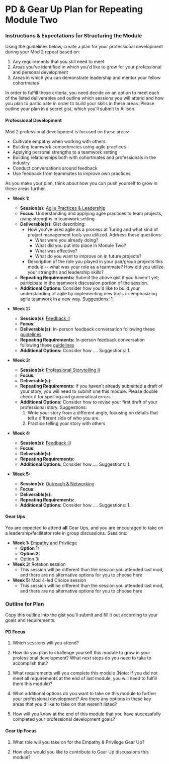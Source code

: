 # PD & Gear Up Plan for Repeating Module Two

### Instructions & Expectations for Structuring the Module
Using the guidelines below, create a plan for your professional development during your Mod 2 repeat based on:

1. Any requirements that you still need to meet 
2. Areas you've identified in which you'd like to grow for your professional and personal development
3. Areas in which you can demonstrate leadership and mentor your fellow cohortmates

In order to fulfill those criteria, you need decide on an option to meet each of the listed deliverables and outline which sessions you will attend and how you plan to participate in order to build your skills in these areas. Please outline your plan in a secret gist, which you'll submit to Allison. 

#### Professional Development
Mod 2 professional development is focused on these areas:

* Cultivate empathy when working with others
* Building teamwork competencies using agile practices
* Applying personal strengths to a teamwork setting
* Building relationships both with cohortmates and professionals in the industry
* Conduct conversations around feedback
* Use feedback from teammates to improve own practices

As you make your plan, think about how you can push yourself to grow in these areas further.

* **Week 1:**
   * **Session(s):** [Agile Practices & Leadership](https://github.com/turingschool/career-development-curriculum/blob/master/module_two/agile_practices_and_leadership.md)
   * **Focus:** Understanding and applying agile practices to team projects; using strengths in teamwork setting
   * **Deliverable(s):** Gist describing:
      * How you've used agile as a process at Turing and what kind of project management tools you utilized. Address these questions:
        * What were you already doing?
        * What did you put into place in Module Two?
        * What was effective?
        * What do you want to improve on in future projects?
      * Description of the role you played in your pair/group projects this module -- what was your role as a teammate? How did you utilize your strengths and leadership skills?
   * **Repeating Requirements:** Submit the above gist if you haven't yet; participate in the teamwork discussion portion of the session.
   * **Additional Options:** Consider how you'd like to build your understanding of agile by implementing new tools or emphasizing agile teamwork in a new way. Suggestions:
      1. 

* **Week 2:**
   * **Session(s):** [Feedback II](https://github.com/turingschool/career-development-curriculum/blob/master/module_two/feedback_ii.md)
   * **Focus:** 
   * **Deliverable(s):** In-person feedback conversation following these [guidelines](https://github.com/turingschool/career-development-curriculum/blob/master/module_two/feedback_conversation_reflection_guidelines.md)
   * **Repeating Requirements:** In-person feedback conversation following these [guidelines](https://github.com/turingschool/career-development-curriculum/blob/master/module_two/feedback_conversation_reflection_guidelines.md)
   * **Additional Options:** Consider how .... Suggestions:
      1. 

* **Week 3:**
   * **Session(s):** [Professional Storytelling II](https://github.com/turingschool/career-development-curriculum/blob/master/module_two/professional_storytelling_ii.md)
   * **Focus:** 
   * **Deliverable(s):** 
   * **Repeating Requirements:** If you haven't already submitted a draft of your story, you will need to submit one this module. Please double check it for spelling and grammatical errors.
   * **Additional Options:** Consider how to revise your first draft of your professional story. Suggestions:
      1. Write your story from a different angle, focusing on details that tell a different side of who you are.
      2. Practice telling your story with others  

* **Week 4:**
   * **Session(s):** [Feedback III](https://github.com/turingschool/career-development-curriculum/blob/master/module_two/feedback_iii.md)
   * **Focus:** 
   * **Deliverable(s):** 
   * **Repeating Requirements:** 
   * **Additional Options:** Consider how .... Suggestions:
      1. 

* **Week 5:**
   * **Session(s):** [Outreach & Networking](https://github.com/turingschool/career-development-curriculum/blob/master/module_two/outreach_and_networking.md)
   * **Focus:** 
   * **Deliverable(s):** 
   * **Repeating Requirements:** 
   * **Additional Options:** Consider how .... Suggestions:
      1. 

#### Gear Ups 
You are expected to attend **all** Gear Ups, and you are encouraged to take on a leadership/facilitator role in group discussions. Sessions:

* **Week 1:** [Empathy and Privilege](https://github.com/turingschool/gear-up/blob/master/Mod2_Week1_Empathy_and_Privilege.markdown)
    * **Option 1:** 
    * **Option 2:**
    * Option 3: 
* **Week 3:** Rotation session
     * This session will be different than the session you attended last mod, and there are no alternative options for you to choose here
* **Week 5:** Mod 4-led Choice session 
     * This session will be different than the session you attended last mod, and there are no alternative options for you to choose here

### Outline for Plan
Copy this outline into the gist you'll submit and fill it out according to your goals and requirements.

#### PD Focus

1. Which sessions will you attend?

2. How do you plan to challenge yourself this module to grow in your professional development? What next steps do you need to take to accomplish that?

3. What requirements will you complete this module (Note: If you did not meet all requirements at the end of last module, you will need to fulfill them this module)?

4. What additional options do you want to take on this module to further your professional development? Are there any options in these key areas that you'd like to take on that weren't listed?

5. How will you know at the end of this module that you have successfully completed your professional development goals?

#### Gear Up Focus

1. What role will you take on for the Empathy & Privilege Gear Up? 

2. How else would you like to contribute to Gear Up discussions this module?

